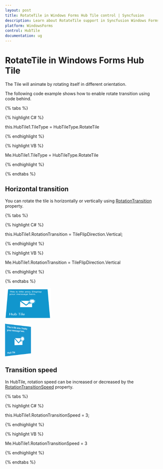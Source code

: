 ```yaml
---
layout: post
title: RotateTile in Windows Forms Hub Tile control | Syncfusion
description: Learn about RotateTile support in Syncfusion Windows Forms Hub Tile control and more details.
platform: WindowsForms
control: HubTile
documentation: ug
---
```

# RotateTile in Windows Forms Hub Tile

The Tile will animate by rotating itself in different orientation.

The following code example shows how to enable rotate transition using code behind.

{% tabs %}

{% highlight C# %}  

this.HubTile1.TileType = HubTileType.RotateTile

{% endhighlight %}

{% highlight VB %}

Me.HubTile1.TileType = HubTileType.RotateTile

 {% endhighlight %}
 
 {% endtabs %}

## Horizontal transition

You can rotate the tile is horizontally or vertically using [RotationTransition](https://help.syncfusion.com/cr/windowsforms/Syncfusion.Windows.Forms.Tools.HubTile.html#Syncfusion_Windows_Forms_Tools_HubTile_RotationTransition) property.

{% tabs %}

{% highlight C# %}

this.HubTile1.RotationTransition = TileFlipDirection.Vertical;

{% endhighlight %}


{% highlight VB %} 

Me.HubTile1.RotationTransition = TileFlipDirection.Vertical

{% endhighlight %}

{% endtabs %}

![Horizontal transition](Concept-and-Features_images/Concept-and-Features_img4.png)

![Vertical transition](Concept-and-Features_images/Concept-and-Features_img5.png) 

## Transition speed

In HubTile, rotation speed can be increased or decreased by the [RotationTransitionSpeed](https://help.syncfusion.com/cr/windowsforms/Syncfusion.Windows.Forms.Tools.HubTile.html#Syncfusion_Windows_Forms_Tools_HubTile_RotationTransitionSpeed) property.

{% tabs %}

{% highlight C# %}  

this.HubTile1.RotationTransitionSpeed = 3;

{% endhighlight %}

{% highlight VB %} 

Me.HubTile1.RotationTransitionSpeed = 3

{% endhighlight %}

{% endtabs %}
